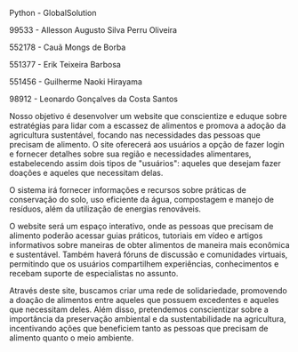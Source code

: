 Python - GlobalSolution


99533 - Allesson Augusto Silva Perru Oliveira

552178 - Cauã Mongs de Borba

551377 - Erik Teixeira Barbosa

551456 - Guilherme Naoki Hirayama

98912 - Leonardo Gonçalves da Costa Santos



Nosso objetivo é desenvolver um website que conscientize e eduque sobre estratégias para lidar com a escassez de alimentos e promova a adoção da agricultura sustentável, focando nas necessidades das pessoas que precisam de alimento. O site oferecerá aos usuários a opção de fazer login e fornecer detalhes sobre sua região e necessidades alimentares, estabelecendo assim dois tipos de "usuários": aqueles que desejam fazer doações e aqueles que necessitam delas.

O sistema irá fornecer informações e recursos sobre práticas de conservação do solo, uso eficiente da água, compostagem e manejo de resíduos, além da utilização de energias renováveis.

O website será um espaço interativo, onde as pessoas que precisam de alimento poderão acessar guias práticos, tutoriais em vídeo e artigos informativos sobre maneiras de obter alimentos de maneira mais econômica e sustentável. Também haverá fóruns de discussão e comunidades virtuais, permitindo que os usuários compartilhem experiências, conhecimentos e recebam suporte de especialistas no assunto.

Através deste site, buscamos criar uma rede de solidariedade, promovendo a doação de alimentos entre aqueles que possuem excedentes e aqueles que necessitam deles. Além disso, pretendemos conscientizar sobre a importância da preservação ambiental e da sustentabilidade na agricultura, incentivando ações que beneficiem tanto as pessoas que precisam de alimento quanto o meio ambiente.
